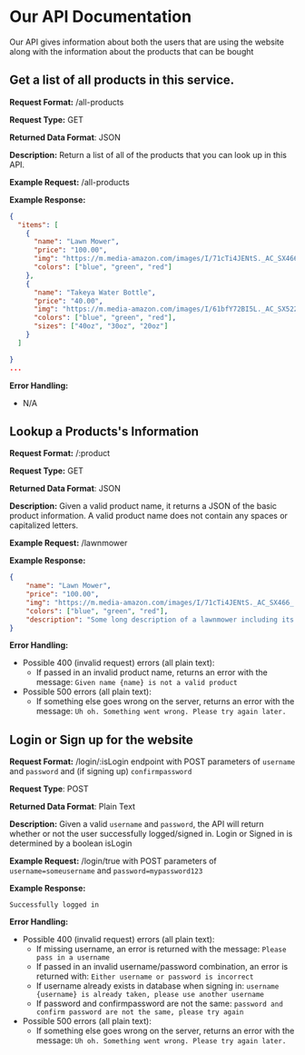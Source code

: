   # Our API Documentation
  Our API gives information about both the users that are using the website along with the
  information about the products that can be bought

  ## Get a list of all products in this service.
  **Request Format:** /all-products

  **Request Type:** GET

  **Returned Data Format**: JSON

  **Description:** Return a list of all of the products that you can look up in this API.

  **Example Request:** /all-products

  **Example Response:**
  ```json
  {
    "items": [
      {
        "name": "Lawn Mower",
        "price": "100.00",
        "img": "https://m.media-amazon.com/images/I/71cTi4JENtS._AC_SX466_.jpg",
        "colors": ["blue", "green", "red"]
      },
      {
        "name": "Takeya Water Bottle",
        "price": "40.00",
        "img": "https://m.media-amazon.com/images/I/61bfY72BI5L._AC_SX522_.jpg",
        "colors": ["blue", "green", "red"],
        "sizes": ["40oz", "30oz", "20oz"]
      }
    ]

  }
  ...
  ```

  **Error Handling:**
  - N/A

  ## Lookup a Products's Information
  **Request Format:** /:product

  **Request Type:** GET

  **Returned Data Format**: JSON

  **Description:** Given a valid product name, it returns a JSON of the basic product information. A
  valid product name does not contain any spaces or capitalized letters.

  **Example Request:** /lawnmower

  **Example Response:**
  ```json
  {
      "name": "Lawn Mower",
      "price": "100.00",
      "img": "https://m.media-amazon.com/images/I/71cTi4JENtS._AC_SX466_.jpg",
      "colors": ["blue", "green", "red"],
      "description": "Some long description of a lawnmower including its strength"
  }
  ```

  **Error Handling:**
  - Possible 400 (invalid request) errors (all plain text):
    - If passed in an invalid product name, returns an error with the message: `Given name {name} is not a valid product`
  - Possible 500 errors (all plain text):
    - If something else goes wrong on the server, returns an error with the message: `Uh oh. Something went wrong. Please try again later.`

  ## Login or Sign up for the website
  **Request Format:** /login/:isLogin endpoint with POST parameters of `username` and `password` and (if signing up) `confirmpassword`

  **Request Type**: POST

  **Returned Data Format**: Plain Text

  **Description:** Given a valid `username` and `password`, the API will return whether or not
  the user successfully logged/signed in. Login or Signed in is determined by a boolean isLogin

  **Example Request:** /login/true with POST parameters of `username=someusername` and `password=mypassword123`

  **Example Response:**
  ```
  Successfully logged in
  ```

  **Error Handling:**
  - Possible 400 (invalid request) errors (all plain text):
    - If missing username, an error is returned with the message: `Please pass in a username`
    - If passed in an invalid username/password combination, an error is returned with: `Either username or password is incorrect`
    - If username already exists in database when signing in: `username {username} is already taken, please use another username`
    - If password and confirmpassword are not the same: `password and confirm password are not the same, please try again`
  - Possible 500 errors (all plain text):
    - If something else goes wrong on the server, returns an error with the message: `Uh oh. Something went wrong. Please try again later.`
